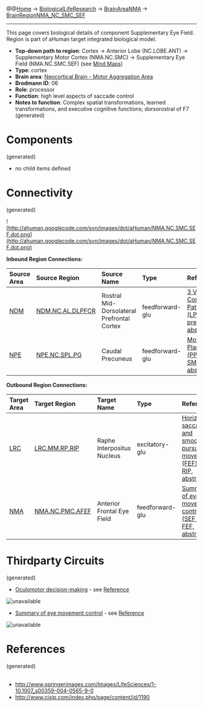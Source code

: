 @@[Home](Home.md) -> [BiologicalLifeResearch](BiologicalLifeResearch.md) -> [BrainAreaNMA](BrainAreaNMA.md) -> [BrainRegionNMA\_NC\_SMC\_SEF](BrainRegionNMA_NC_SMC_SEF.md)

---


This page covers biological details of component Supplementary Eye Field.
Region is part of aHuman target integrated biological model.

  * **Top-down path to region**: Cortex -> Anterior Lobe (NC.LOBE.ANT) -> Supplementary Motor Cortex (NMA.NC.SMC) -> Supplementary Eye Field (NMA.NC.SMC.SEF) (see [Mind Maps](OverallMindMaps.md))
  * **Type**: cortex
  * **Brain area**: [Neocortical Brain - Motor Aggregation Area](BrainAreaNMA.md)
  * **Brodmann ID**: 06
  * **Role**: processor
  * **Function**: high level aspects of saccade control
  * **Notes to function**: Complex spatial transformations, learned transformations, and executive cognitive functions; dorsorostral of F7
(generated)
# Components #
(generated)


  * no child items defined

# Connectivity #
(generated)


![http://ahuman.googlecode.com/svn/images/dot/aHuman/NMA.NC.SMC.SEF.dot.png](http://ahuman.googlecode.com/svn/images/dot/aHuman/NMA.NC.SMC.SEF.dot.png)

**Inbound Region Connections:**

| **Source Area** | **Source Region** | **Source Name** | **Type** | **Reference** |
|:----------------|:------------------|:----------------|:---------|:--------------|
| [NDM](BrainAreaNDM.md) | [NDM.NC.AL.DLPFCR](BrainRegionNDM_NC_AL_DLPFCR.md) | Rostral Mid-Dorsolateral Prefrontal Cortex | feedforward-glu | [3 Visual Cortex Paths (LPC -> pre-SMA, abstract)](http://ahuman.googlecode.com/svn/research/articles/Biological/2008-dorsal-stream.pdf) |
| [NPE](BrainAreaNPE.md) | [NPE.NC.SPL.PG](BrainRegionNPE_NC_SPL_PG.md) | Caudal Precuneus | feedforward-glu | [Movement Planning (PPC -> SMC, abstract)](http://thebrainlabs.com/brain.shtml) |

**Outbound Region Connections:**

| **Target Area** | **Target Region** | **Target Name** | **Type** | **Reference** |
|:----------------|:------------------|:----------------|:---------|:--------------|
| [LRC](BrainAreaLRC.md) | [LRC.MM.RP.RIP](BrainRegionLRC_MM_RP_RIP.md) | Raphe Interpositus Nucleus | excitatory-glu | [Horizontal saccades and smooth pursuit movements (FEFSEF -> RIP, abstract)](http://www.sciencedirect.com/science/article/pii/S0006899301025987) |
| [NMA](BrainAreaNMA.md) | [NMA.NC.PMC.AFEF](BrainRegionNMA_NC_PMC_AFEF.md) | Anterior Frontal Eye Field | feedforward-glu | [Summary of eye movement control (SEF -> FEF, abstract)](http://www.cixip.com/index.php/page/content/id/1190) |

# Thirdparty Circuits #
(generated)

  * [Oculomotor decision-making](http://img.springerimages.com/Images/Springer/PUB=Springer-Verlag-Berlin-Heidelberg/JOU=00359/VOL=2005.191/ISU=3/ART=2004_565/MediaObjects/WATER_s00359-004-0565-9fhc1.jpg) - see [Reference](http://www.springerimages.com/Images/LifeSciences/1-10.1007_s00359-004-0565-9-0)

<img src='http://img.springerimages.com/Images/Springer/PUB=Springer-Verlag-Berlin-Heidelberg/JOU=00359/VOL=2005.191/ISU=3/ART=2004_565/MediaObjects/WATER_s00359-004-0565-9fhc1.jpg' alt='unavailable'>

<ul><li><a href='http://www.cixip.com/Public/kindeditor/attached/image/20121030/20121030134649_52795.jpg'>Summary of eye movement control</a> - see <a href='http://www.cixip.com/index.php/page/content/id/1190'>Reference</a></li></ul>

<img src='http://www.cixip.com/Public/kindeditor/attached/image/20121030/20121030134649_52795.jpg' alt='unavailable'>


<h1>References</h1>
(generated)<br>
<br>
<ul><li><a href='http://www.springerimages.com/Images/LifeSciences/1-10.1007_s00359-004-0565-9-0'>http://www.springerimages.com/Images/LifeSciences/1-10.1007_s00359-004-0565-9-0</a>
</li><li><a href='http://www.cixip.com/index.php/page/content/id/1190'>http://www.cixip.com/index.php/page/content/id/1190</a></li></ul>

